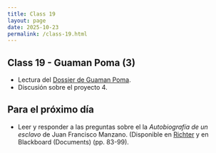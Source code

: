 ```yaml
---
title: Class 19
layout: page
date: 2025-10-23
permalink: /class-19.html
---
```

## Class 19 - Guaman Poma (3)

- Lectura del [Dossier de Guaman Poma](https://docs.google.com/document/d/11-mA1B3XGp5pQNwo4aW8SuJwj46ag8muyCCgzfMi-dc/edit?tab=t.0).
- Discusión sobre el proyecto 4.

## Para el próximo día
- Leer y responder a las preguntas sobre el la *Autobiografía de un esclavo* de Juan Francisco Manzano. (Disponible en [Richter](https://ebookcentral.proquest.com/lib/miami/detail.action?docID=6274002) y en Blackboard (Documents) (pp. 83-99). 
